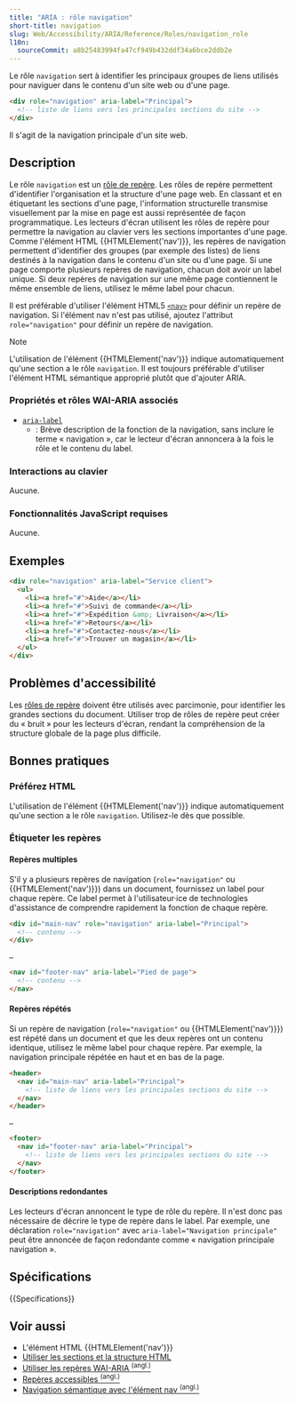 ```yaml
---
title: "ARIA : rôle navigation"
short-title: navigation
slug: Web/Accessibility/ARIA/Reference/Roles/navigation_role
l10n:
  sourceCommit: a8b25483994fa47cf949b432ddf34a6bce2ddb2e
---
```


Le rôle `navigation` sert à identifier les principaux groupes de liens utilisés pour naviguer dans le contenu d'un site web ou d'une page.

```html
<div role="navigation" aria-label="Principal">
  <!-- liste de liens vers les principales sections du site -->
</div>
```

Il s'agit de la navigation principale d'un site web.

## Description

Le rôle `navigation` est un [rôle de repère](/fr/docs/Web/Accessibility/ARIA/Reference/Roles#3._rôles_de_repères). Les rôles de repère permettent d'identifier l'organisation et la structure d'une page web. En classant et en étiquetant les sections d'une page, l'information structurelle transmise visuellement par la mise en page est aussi représentée de façon programmatique. Les lecteurs d'écran utilisent les rôles de repère pour permettre la navigation au clavier vers les sections importantes d'une page. Comme l'élément HTML {{HTMLElement('nav')}}, les repères de navigation permettent d'identifier des groupes (par exemple des listes) de liens destinés à la navigation dans le contenu d'un site ou d'une page. Si une page comporte plusieurs repères de navigation, chacun doit avoir un label unique. Si deux repères de navigation sur une même page contiennent le même ensemble de liens, utilisez le même label pour chacun.

Il est préférable d'utiliser l'élément HTML5 [`<nav>`](/fr/docs/Web/HTML/Reference/Elements/nav) pour définir un repère de navigation. Si l'élément nav n'est pas utilisé, ajoutez l'attribut `role="navigation"` pour définir un repère de navigation.

> [!NOTE]
> L'utilisation de l'élément {{HTMLElement('nav')}} indique automatiquement qu'une section a le rôle `navigation`. Il est toujours préférable d'utiliser l'élément HTML sémantique approprié plutôt que d'ajouter ARIA.

### Propriétés et rôles WAI-ARIA associés

- [`aria-label`](/fr/docs/Web/Accessibility/ARIA/Reference/Attributes/aria-label)
  - : Brève description de la fonction de la navigation, sans inclure le terme «&nbsp;navigation&nbsp;», car le lecteur d'écran annoncera à la fois le rôle et le contenu du label.

### Interactions au clavier

Aucune.

### Fonctionnalités JavaScript requises

Aucune.

## Exemples

```html
<div role="navigation" aria-label="Service client">
  <ul>
    <li><a href="#">Aide</a></li>
    <li><a href="#">Suivi de commande</a></li>
    <li><a href="#">Expédition &amp; Livraison</a></li>
    <li><a href="#">Retours</a></li>
    <li><a href="#">Contactez-nous</a></li>
    <li><a href="#">Trouver un magasin</a></li>
  </ul>
</div>
```

## Problèmes d'accessibilité

Les [rôles de repère](/fr/docs/Web/Accessibility/ARIA/Reference/Roles#3._rôles_de_repères) doivent être utilisés avec parcimonie, pour identifier les grandes sections du document. Utiliser trop de rôles de repère peut créer du «&nbsp;bruit&nbsp;» pour les lecteurs d'écran, rendant la compréhension de la structure globale de la page plus difficile.

## Bonnes pratiques

### Préférez HTML

L'utilisation de l'élément {{HTMLElement('nav')}} indique automatiquement qu'une section a le rôle `navigation`. Utilisez-le dès que possible.

### Étiqueter les repères

#### Repères multiples

S'il y a plusieurs repères de navigation (`role="navigation"` ou {{HTMLElement('nav')}}) dans un document, fournissez un label pour chaque repère. Ce label permet à l'utilisateur·ice de technologies d'assistance de comprendre rapidement la fonction de chaque repère.

```html
<div id="main-nav" role="navigation" aria-label="Principal">
  <!-- contenu -->
</div>

…

<nav id="footer-nav" aria-label="Pied de page">
  <!-- contenu -->
</nav>
```

#### Repères répétés

Si un repère de navigation (`role="navigation"` ou {{HTMLElement('nav')}}) est répété dans un document et que les deux repères ont un contenu identique, utilisez le même label pour chaque repère. Par exemple, la navigation principale répétée en haut et en bas de la page.

```html
<header>
  <nav id="main-nav" aria-label="Principal">
    <!-- liste de liens vers les principales sections du site -->
  </nav>
</header>

…

<footer>
  <nav id="footer-nav" aria-label="Principal">
    <!-- liste de liens vers les principales sections du site -->
  </nav>
</footer>
```

#### Descriptions redondantes

Les lecteurs d'écran annoncent le type de rôle du repère. Il n'est donc pas nécessaire de décrire le type de repère dans le label. Par exemple, une déclaration `role="navigation"` avec `aria-label="Navigation principale"` peut être annoncée de façon redondante comme «&nbsp;navigation principale navigation&nbsp;».

## Spécifications

{{Specifications}}

## Voir aussi

- L'élément HTML {{HTMLElement('nav')}}
- [Utiliser les sections et la structure HTML](/fr/docs/Web/HTML/Reference/Elements/Heading_Elements)
- [Utiliser les repères WAI-ARIA <sup>(angl.)</sup>](https://www.tpgi.com/using-wai-aria-landmarks-2013/)
- [Repères accessibles <sup>(angl.)</sup>](https://www.scottohara.me/blog/2018/03/03/landmarks.html)
- [Navigation sémantique avec l'élément nav <sup>(angl.)</sup>](https://html5doctor.com/nav-element/)
